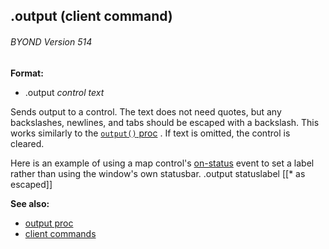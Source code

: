 ## .output (client command) 
###### BYOND Version 514

<!-- -->
**Format:**
+   .output *control* *text*


Sends output to a control. The text does not need quotes, but
any backslashes, newlines, and tabs should be escaped with a backslash.
This works similarly to the [`output()` proc](/ref/proc/output.md) . If text is
omitted, the control is cleared. 

Here is an example of using a
map control\'s [on-status](/ref/%7Bskin%7D/params/on-status.md) event
to set a label rather than using the window\'s own statusbar.
    .output statuslabel [[* as escaped]]

**See also:**
+   [output proc](/ref/proc/output.md) 
+   [client commands](/ref/%7Bskin%7D/commands.md) 